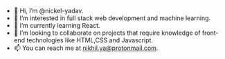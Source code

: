 - 👋 Hi, I’m @nickel-yadav.
- 👀 I’m interested in full stack web development and machine learning.
- 🌱 I’m currently learning React.
- 💞️ I’m looking to collaborate on projects that require knowledge of front-end technologies like HTML,CSS and Javascript. 
- 📫 You can reach me at nikhil.ya@protonmail.com.

<!---
nickel-yadav/nickel-yadav is a ✨ special ✨ repository because its `README.md` (this file) appears on your GitHub profile.
You can click the Preview link to take a look at your changes.
--->

